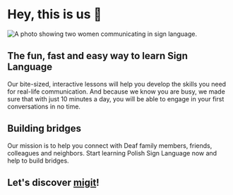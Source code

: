 # Hey, this is us 👋

![A photo showing two women communicating in sign language.](https://migit.pl/static/media/2.d5e9247023b78e0389ab.jpg)

## The fun, fast and easy way to learn Sign Language

Our bite-sized, interactive lessons will help you develop the skills you need for real-life communication. And because we know you are busy, we made sure that with just 10 minutes a day, you will be able to engage in your first conversations in no time.

## Building bridges

Our mission is to help you connect with Deaf family members, friends, colleagues and neighbors. Start learning Polish Sign Language now and help to build bridges.

## Let's discover [migit](https://migit.pl)!
